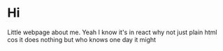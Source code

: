 # Hi

Little webpage about me. Yeah I know it's in react why not just plain html cos it does nothing but who knows one day it might

